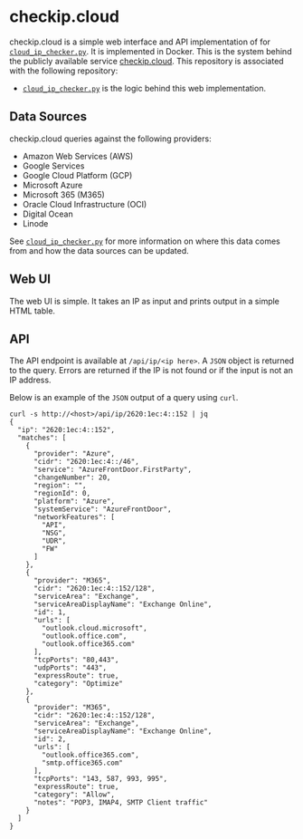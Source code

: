 # checkip.cloud

checkip.cloud is a simple web interface and API implementation of for [`cloud_ip_checker.py`](https://github.com/mpawl/cloud-ip-checker). It is implemented in Docker. This is the system behind the publicly available service [checkip.cloud](https://checkip.cloud). This repository is associated with the following repository:
* [`cloud_ip_checker.py`](https://github.com/mpawl/cloud-ip-checker) is the logic behind this web implementation. 

## Data Sources

checkip.cloud queries against the following providers:

* Amazon Web Services (AWS)
* Google Services
* Google Cloud Platform (GCP)
* Microsoft Azure 
* Microsoft 365 (M365)
* Oracle Cloud Infrastructure (OCI)
* Digital Ocean
* Linode

See [`cloud_ip_checker.py`](https://github.com/mpawl/cloud-ip-checker) for more information on where this data comes from and how the data sources can be updated. 

## Web UI

The web UI is simple. It takes an IP as input and prints output in a simple HTML table. 

## API

The API endpoint is available at `/api/ip/<ip here>`. A `JSON` object is returned to the query. Errors are returned if the IP is not found or if the input is not an IP address. 

Below is an example of the `JSON` output of a query using `curl`. 

```
curl -s http://<host>/api/ip/2620:1ec:4::152 | jq
{
  "ip": "2620:1ec:4::152",
  "matches": [
    {
      "provider": "Azure",
      "cidr": "2620:1ec:4::/46",
      "service": "AzureFrontDoor.FirstParty",
      "changeNumber": 20,
      "region": "",
      "regionId": 0,
      "platform": "Azure",
      "systemService": "AzureFrontDoor",
      "networkFeatures": [
        "API",
        "NSG",
        "UDR",
        "FW"
      ]
    },
    {
      "provider": "M365",
      "cidr": "2620:1ec:4::152/128",
      "serviceArea": "Exchange",
      "serviceAreaDisplayName": "Exchange Online",
      "id": 1,
      "urls": [
        "outlook.cloud.microsoft",
        "outlook.office.com",
        "outlook.office365.com"
      ],
      "tcpPorts": "80,443",
      "udpPorts": "443",
      "expressRoute": true,
      "category": "Optimize"
    },
    {
      "provider": "M365",
      "cidr": "2620:1ec:4::152/128",
      "serviceArea": "Exchange",
      "serviceAreaDisplayName": "Exchange Online",
      "id": 2,
      "urls": [
        "outlook.office365.com",
        "smtp.office365.com"
      ],
      "tcpPorts": "143, 587, 993, 995",
      "expressRoute": true,
      "category": "Allow",
      "notes": "POP3, IMAP4, SMTP Client traffic"
    }
  ]
}
```
